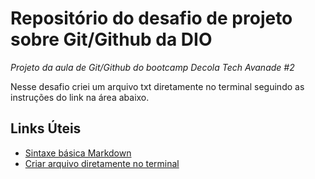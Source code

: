 # Repositório do desafio de projeto sobre Git/Github da DIO
_Projeto da aula de Git/Github do bootcamp Decola Tech Avanade #2_

Nesse desafio criei um arquivo txt diretamente no terminal seguindo as instruções do link na área abaixo.


## Links Úteis
- [Sintaxe básica Markdown](https://www.markdownguide.org/basic-syntax/)
- [Criar arquivo diretamente no terminal](https://pt.phhsnews.com/how-to-quickly-create-text-file-using-command-line-in-linux5827)
